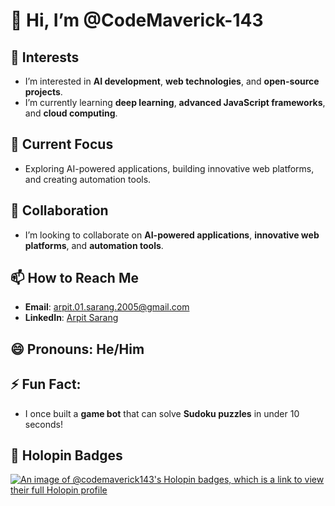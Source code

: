 # 👋 Hi, I’m @CodeMaverick-143

## 👀 Interests
- I’m interested in **AI development**, **web technologies**, and **open-source projects**.
- I’m currently learning **deep learning**, **advanced JavaScript frameworks**, and **cloud computing**.

## 🌱 Current Focus
- Exploring AI-powered applications, building innovative web platforms, and creating automation tools.

## 💞️ Collaboration
- I’m looking to collaborate on **AI-powered applications**, **innovative web platforms**, and **automation tools**.

## 📫 How to Reach Me
- **Email**: [arpit.01.sarang.2005@gmail.com](mailto:arpit.01.sarang.2005@gmail.com)
- **LinkedIn**: [Arpit Sarang](https://www.linkedin.com/in/arpit-sarang-2005)

## 😄 Pronouns: He/Him

## ⚡ Fun Fact:
- I once built a **game bot** that can solve **Sudoku puzzles** in under 10 seconds!

## 🏅 Holopin Badges
[![An image of @codemaverick143's Holopin badges, which is a link to view their full Holopin profile](https://holopin.me/codemaverick143)](https://holopin.io/@codemaverick143)

<!---
CodeMaverick-143/CodeMaverick-143 is a ✨ special ✨ repository because its `README.md` (this file) appears on your GitHub profile.
You can click the Preview link to take a look at your changes.
--->

